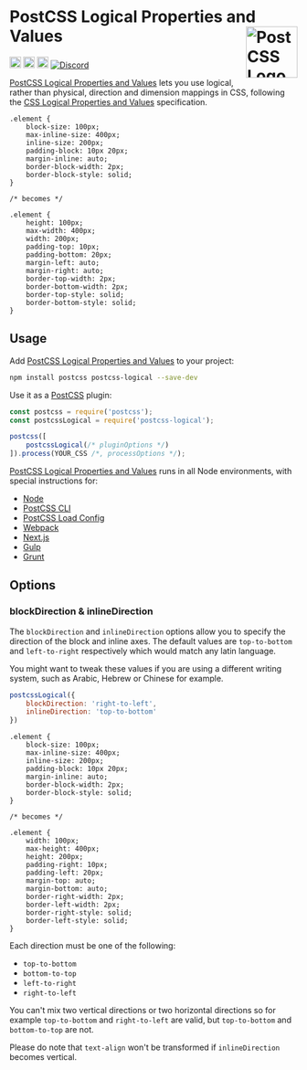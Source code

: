 # PostCSS Logical Properties and Values [<img src="https://postcss.github.io/postcss/logo.svg" alt="PostCSS Logo" width="90" height="90" align="right">][PostCSS]

[<img alt="npm version" src="https://img.shields.io/npm/v/postcss-logical.svg" height="20">][npm-url] [<img alt="CSS Standard Status" src="https://cssdb.org/images/badges/logical-properties-and-values.svg" height="20">][css-url] [<img alt="Build Status" src="https://github.com/csstools/postcss-plugins/workflows/test/badge.svg" height="20">][cli-url] [<img alt="Discord" src="https://shields.io/badge/Discord-5865F2?logo=discord&logoColor=white">][discord]

[PostCSS Logical Properties and Values]  lets you use logical, rather than physical, direction and dimension mappings in CSS, following the [CSS Logical Properties and Values] specification.

```pcss
.element {
	block-size: 100px;
	max-inline-size: 400px;
	inline-size: 200px;
	padding-block: 10px 20px;
	margin-inline: auto;
	border-block-width: 2px;
	border-block-style: solid;
}

/* becomes */

.element {
	height: 100px;
	max-width: 400px;
	width: 200px;
	padding-top: 10px;
	padding-bottom: 20px;
	margin-left: auto;
	margin-right: auto;
	border-top-width: 2px;
	border-bottom-width: 2px;
	border-top-style: solid;
	border-bottom-style: solid;
}
```

## Usage

Add [PostCSS Logical Properties and Values] to your project:

```bash
npm install postcss postcss-logical --save-dev
```

Use it as a [PostCSS] plugin:

```js
const postcss = require('postcss');
const postcssLogical = require('postcss-logical');

postcss([
	postcssLogical(/* pluginOptions */)
]).process(YOUR_CSS /*, processOptions */);
```

[PostCSS Logical Properties and Values] runs in all Node environments, with special
instructions for:

- [Node](INSTALL.md#node)
- [PostCSS CLI](INSTALL.md#postcss-cli)
- [PostCSS Load Config](INSTALL.md#postcss-load-config)
- [Webpack](INSTALL.md#webpack)
- [Next.js](INSTALL.md#nextjs)
- [Gulp](INSTALL.md#gulp)
- [Grunt](INSTALL.md#grunt)

## Options

### blockDirection & inlineDirection

The `blockDirection` and `inlineDirection` options allow you to specify the direction of the block and inline axes. The default values are `top-to-bottom` and `left-to-right` respectively which would match any latin language.

You might want to tweak these values if you are using a different writing system, such as Arabic, Hebrew or Chinese for example.

```js
postcssLogical({
	blockDirection: 'right-to-left',
	inlineDirection: 'top-to-bottom'
})
```

```pcss
.element {
	block-size: 100px;
	max-inline-size: 400px;
	inline-size: 200px;
	padding-block: 10px 20px;
	margin-inline: auto;
	border-block-width: 2px;
	border-block-style: solid;
}

/* becomes */

.element {
	width: 100px;
	max-height: 400px;
	height: 200px;
	padding-right: 10px;
	padding-left: 20px;
	margin-top: auto;
	margin-bottom: auto;
	border-right-width: 2px;
	border-left-width: 2px;
	border-right-style: solid;
	border-left-style: solid;
}
```

Each direction must be one of the following:

- `top-to-bottom`
- `bottom-to-top`
- `left-to-right`
- `right-to-left`

You can't mix two vertical directions or two horizontal directions so for example `top-to-bottom` and `right-to-left` are valid, but `top-to-bottom` and `bottom-to-top` are not.

Please do note that `text-align` won't be transformed if `inlineDirection` becomes vertical.

[cli-url]: https://github.com/csstools/postcss-plugins/actions/workflows/test.yml?query=workflow/test
[css-url]: https://cssdb.org/#logical-properties-and-values
[discord]: https://discord.gg/bUadyRwkJS
[npm-url]: https://www.npmjs.com/package/postcss-logical

[PostCSS]: https://github.com/postcss/postcss
[PostCSS Logical Properties and Values]: https://github.com/csstools/postcss-plugins/tree/main/plugins/postcss-logical
[CSS Logical Properties and Values]: https://www.w3.org/TR/css-logical-1/
